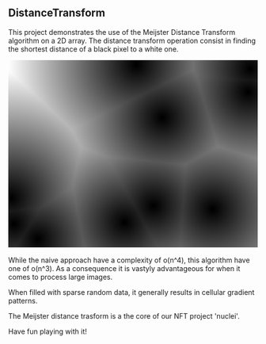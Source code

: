 ## DistanceTransform

This project demonstrates the use of the Meijster Distance Transform algorithm on a 2D array.
The distance transform operation consist in finding the shortest distance of a black pixel to 
a white one. 

<p align="center">
  <img src="https://github.com/CodeInColors/DistanceTransform/blob/master/example.png"/>
</p>

While the naive approach have a complexity of o(n^4), this algorithm have one of o(n^3).
As a consequence it is vastyly advantageous for when it comes to process large images.

When filled with sparse random data, it generally results in cellular gradient patterns.

The Meijster distance trasform is a the core of our NFT project 'nuclei'.

Have fun playing with it!
